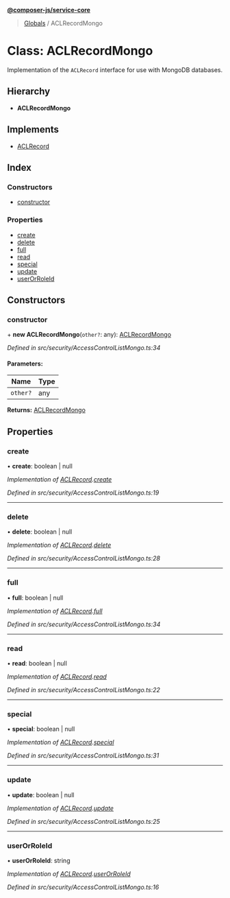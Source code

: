 **[@composer-js/service-core](../README.md)**

> [Globals](../globals.md) / ACLRecordMongo

# Class: ACLRecordMongo

Implementation of the `ACLRecord` interface for use with MongoDB databases.

## Hierarchy

* **ACLRecordMongo**

## Implements

* [ACLRecord](../interfaces/aclrecord.md)

## Index

### Constructors

* [constructor](aclrecordmongo.md#constructor)

### Properties

* [create](aclrecordmongo.md#create)
* [delete](aclrecordmongo.md#delete)
* [full](aclrecordmongo.md#full)
* [read](aclrecordmongo.md#read)
* [special](aclrecordmongo.md#special)
* [update](aclrecordmongo.md#update)
* [userOrRoleId](aclrecordmongo.md#userorroleid)

## Constructors

### constructor

\+ **new ACLRecordMongo**(`other?`: any): [ACLRecordMongo](aclrecordmongo.md)

*Defined in src/security/AccessControlListMongo.ts:34*

#### Parameters:

Name | Type |
------ | ------ |
`other?` | any |

**Returns:** [ACLRecordMongo](aclrecordmongo.md)

## Properties

### create

•  **create**: boolean \| null

*Implementation of [ACLRecord](../interfaces/aclrecord.md).[create](../interfaces/aclrecord.md#create)*

*Defined in src/security/AccessControlListMongo.ts:19*

___

### delete

•  **delete**: boolean \| null

*Implementation of [ACLRecord](../interfaces/aclrecord.md).[delete](../interfaces/aclrecord.md#delete)*

*Defined in src/security/AccessControlListMongo.ts:28*

___

### full

•  **full**: boolean \| null

*Implementation of [ACLRecord](../interfaces/aclrecord.md).[full](../interfaces/aclrecord.md#full)*

*Defined in src/security/AccessControlListMongo.ts:34*

___

### read

•  **read**: boolean \| null

*Implementation of [ACLRecord](../interfaces/aclrecord.md).[read](../interfaces/aclrecord.md#read)*

*Defined in src/security/AccessControlListMongo.ts:22*

___

### special

•  **special**: boolean \| null

*Implementation of [ACLRecord](../interfaces/aclrecord.md).[special](../interfaces/aclrecord.md#special)*

*Defined in src/security/AccessControlListMongo.ts:31*

___

### update

•  **update**: boolean \| null

*Implementation of [ACLRecord](../interfaces/aclrecord.md).[update](../interfaces/aclrecord.md#update)*

*Defined in src/security/AccessControlListMongo.ts:25*

___

### userOrRoleId

•  **userOrRoleId**: string

*Implementation of [ACLRecord](../interfaces/aclrecord.md).[userOrRoleId](../interfaces/aclrecord.md#userorroleid)*

*Defined in src/security/AccessControlListMongo.ts:16*
